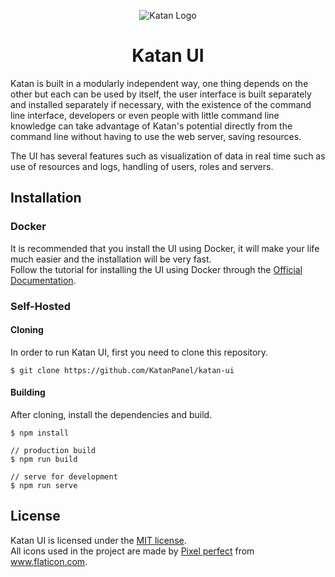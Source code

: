 <p align="center"><img src="https://i.imgur.com/A4T861z.png" alt="Katan Logo"/></p>
<h1 align="center">Katan UI</h1>

Katan is built in a modularly independent way, one thing depends on the other but each can be used by itself, the user interface is built separately and installed separately if necessary, with the existence of the command line interface, developers or even people with little command line knowledge can take advantage of Katan's potential directly from the command line without having to use the web server, saving resources.

The UI has several features such as visualization of data in real time such as use of resources and logs, handling of users, roles and servers.

## Installation
### Docker
It is recommended that you install the UI using Docker, it will make your life much easier and the installation will be very fast.\
Follow the tutorial for installing the UI using Docker through the [Official Documentation](https://github.com/KatanPanel/katan-website).

### Self-Hosted
#### Cloning
In order to run Katan UI, first you need to clone this repository.
```
$ git clone https://github.com/KatanPanel/katan-ui
```

#### Building
After cloning, install the dependencies and build.
```
$ npm install
```

```
// production build
$ npm run build

// serve for development
$ npm run serve
```

## License
Katan UI is licensed under the [MIT license](https://github.com/KatanPanel/katan-ui/blob/master/LICENSE).\
All icons used in the project are made by <a href="https://www.flaticon.com/br/autores/pixel-perfect" title="Pixel perfect">Pixel perfect</a> from <a href="https://www.flaticon.com/br/" title="Flaticon">www.flaticon.com</a>.
